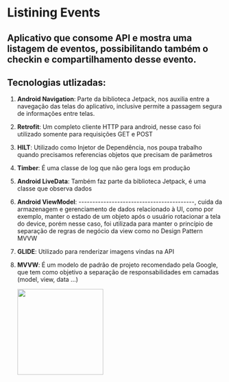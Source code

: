 # Listining Events


## Aplicativo que consome API e mostra uma listagem de eventos, possibilitando também o checkin e compartilhamento desse evento.


## Tecnologias utlizadas:


 1. **Android Navigation**: Parte da biblioteca Jetpack, nos auxilia entre a
    navegação das telas do aplicativo, inclusive permite a passagem
    segura de informações entre telas.
 2. **Retrofit**: Um completo cliente HTTP para android, nesse caso foi
    utilizado somente para requisições GET e POST
 3. **HILT**: Utilizado como Injetor de Dependência, nos poupa trabalho
    quando precisamos referencias objetos que precisam de parâmetros
 4. **Timber**: É uma classe de log que não gera logs em produção
 5. **Android LiveData**: Também faz parte da biblioteca Jetpack, é uma
    classe que observa dados
 6. **Android ViewModel**:  ------------------------------------------,
    cuida da armazenagem e gerenciamento de dados relacionado à UI, como
    por exemplo, manter o estado de um objeto após o usuário rotacionar
    a tela do device, porém nesse caso, foi utilizada para manter o
    princípio de separação de regras de negócio da view como no Design
    Pattern MVVW
 7. **GLIDE**: Utilizado para renderizar imagens vindas na API
 8. **MVVW**: É um modelo de padrão de projeto recomendado pela Google, que
    tem como objetivo a separação de responsabilidades em camadas
    (model, view, data ...)
    
    <img src="giphy.gif" width="200" heidth="300">
